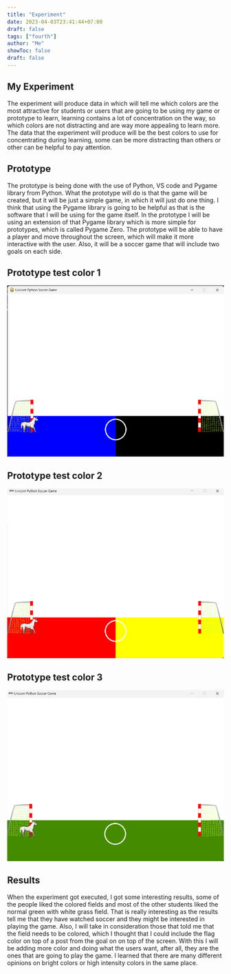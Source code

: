 ```yaml
---
title: "Experiment"
date: 2023-04-03T23:41:44+07:00
draft: false
tags: ["fourth"]
author: "Me"
showToc: false
draft: false
---
```


## My Experiment
The experiment will produce data in which will tell me which colors are the most attractive for students or users that are going to be using my game or prototype to learn, learning contains a lot of concentration on the way, so which colors are not distracting and are way more appealing to learn more. The data that the experiment will produce will be the best colors to use for concentrating during learning, some can be more distracting than others or other can be helpful to pay attention.

## Prototype
The prototype is being done with the use of Python, VS code and Pygame library from Python. What the prototype will do is that the game will be created, but it will be just a simple game, in which it will just do one thing. I think that using the Pygame library is going to be helpful as that is the software that I will be using for the game itself. In the prototype I will be using an extension of that Pygame library which is more simple for prototypes, which is called Pygame Zero. The prototype will be able to have a player and move throughout the screen, which will make it more interactive with the user. Also, it will be a soccer game that will include two goals on each side.

## Prototype test color 1
![Prototype test color 1](../../images/blue.png)


## Prototype test color 2
![Prototype test color 2](../../images/red.png)


## Prototype test color 3
![Prototype test color 3](../../images/green.png)

## Results
When the experiment got executed, I got some interesting results, some of the people liked the colored fields and most of the other students liked the normal green with white grass field. That is really interesting as the results tell me that they have watched soccer and they might be interested in playing the game. Also, I will take in consideration those that told me that the field needs to be colored, which I thought that I could include the flag color on top of a post from the goal on on top of the screen. With this I will be adding more color and doing what the users want, after all, they are the ones that are going to play the game. I learned that there are many different opinions on bright colors or high intensity colors in the same place.